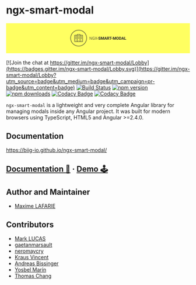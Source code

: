 # ngx-smart-modal

![ngx-smart-modal-banner](src/assets/banner.jpg)

[![Join the chat at https://gitter.im/ngx-smart-modal/Lobby](https://badges.gitter.im/ngx-smart-modal/Lobby.svg)](https://gitter.im/ngx-smart-modal/Lobby?utm_source=badge&utm_medium=badge&utm_campaign=pr-badge&utm_content=badge)
[![Build Status](https://travis-ci.org/biig-io/ngx-smart-modal.svg?branch=master)](https://travis-ci.org/biig-io/ngx-smart-modal) [![npm version](https://badge.fury.io/js/ngx-smart-modal.svg)](https://badge.fury.io/js/ngx-smart-modal) [![npm downloads](https://img.shields.io/npm/dm/ngx-smart-modal.svg)](https://npmjs.org/ngx-smart-modal) [![Codacy Badge](https://api.codacy.com/project/badge/Coverage/8763afb5afe5443bb18c63f7721cd53c)](https://www.codacy.com/app/maximelafarie/ngx-smart-modal?utm_source=github.com&utm_medium=referral&utm_content=biig-io/ngx-smart-modal&utm_campaign=Badge_Coverage) [![Codacy Badge](https://api.codacy.com/project/badge/Grade/8763afb5afe5443bb18c63f7721cd53c)](https://www.codacy.com/app/maximelafarie/ngx-smart-modal?utm_source=github.com&amp;utm_medium=referral&amp;utm_content=biig-io/ngx-smart-modal&amp;utm_campaign=Badge_Grade)

`ngx-smart-modal` is a lightweight and very complete Angular library for managing modals inside any Angular project. It was built for modern browsers using TypeScript, HTML5 and Angular >=2.4.0.

## Documentation

<https://biig-io.github.io/ngx-smart-modal/>

## [Documentation 📖](https://biig-io.github.io/ngx-smart-modal) &middot; [Demo 🕹️](https://biig-io.github.io/ngx-smart-modal/#/demo)

## Author and Maintainer

* [Maxime LAFARIE](https://github.com/maximelafarie)

## Contributors

* [Mark LUCAS](https://github.com/marco10024)
* [gaetanmarsault](https://github.com/gaetanmarsault)
* [neromaycry](https://github.com/neromaycry)
* [Kraus Vincent](https://github.com/khylias)
* [Andreas Bissinger](https://github.com/be-ndee)
* [Yosbel Marín](https://github.com/yosbelms)
* [Thomas Chang](https://github.com/thomascsd)
